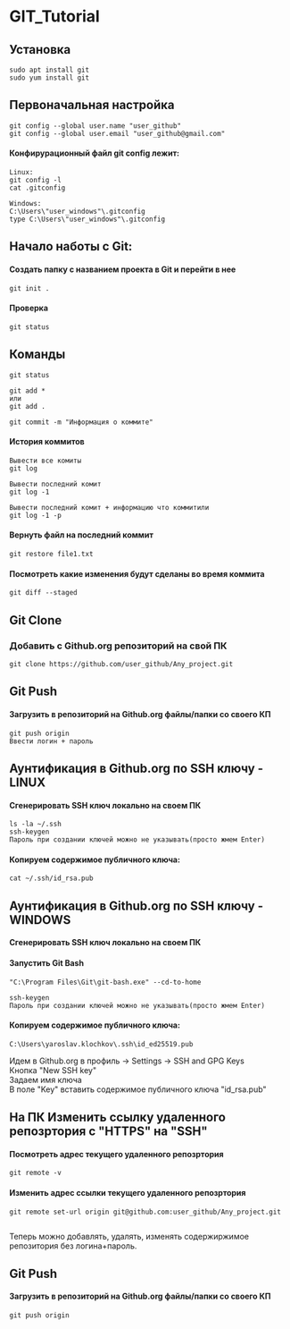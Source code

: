 # GIT_Tutorial

## Установка

```
sudo apt install git
sudo yum install git
```
## Первоначальная настройка

```
git config --global user.name "user_github"
git config --global user.email "user_github@gmail.com"
```
####  Конфирурационный файл git config лежит:

```
Linux:
git config -l
cat .gitconfig

Windows:
C:\Users\"user_windows"\.gitconfig
type C:\Users\"user_windows"\.gitconfig
```

## Начало наботы с Git:

#### Создать папку с названием проекта в Git и перейти в нее

```
git init .
```

#### Проверка

```
git status
```

## Команды

```
git status

git add *
или
git add .

git commit -m "Информация о коммите"
```

#### История коммитов

```
Вывести все комиты
git log

Вывести последний комит
git log -1

Вывести последний комит + информацию что коммитили
git log -1 -p
```

#### Вернуть файл на последний коммит

```
git restore file1.txt
```

#### Посмотреть какие изменения будут сделаны во время коммита

```
git diff --staged
```

## Git Clone
### Добавить с Github.org репозиторий на свой ПК

```
git clone https://github.com/user_github/Any_project.git
```


## Git Push
#### Загрузить в репозиторий на Github.org файлы/папки со своего КП

```
git push origin
Ввести логин + пароль
```

## Аунтификация в Github.org по SSH ключу - LINUX
#### Сгенерировать SSH ключ локально на своем ПК

```
ls -la ~/.ssh
ssh-keygen
Пароль при создании ключей можно не указывать(просто жмем Enter)
```

#### Копируем содержимое публичного ключа:
```
cat ~/.ssh/id_rsa.pub
```

## Аунтификация в Github.org по SSH ключу - WINDOWS
#### Сгенерировать SSH ключ локально на своем ПК

#### Запустить Git Bash

```
"C:\Program Files\Git\git-bash.exe" --cd-to-home
```

```
ssh-keygen
Пароль при создании ключей можно не указывать(просто жмем Enter)
```

#### Копируем содержимое публичного ключа:
```
C:\Users\yaroslav.klochkov\.ssh\id_ed25519.pub
```

Идем в Github.org в профиль -> Settings -> SSH and GPG Keys  
Кнопка "New SSH key"  
Задаем имя ключа  
В поле "Key" вставить содержимое публичного ключа "id_rsa.pub"  

## На ПК Изменить ссылку удаленного репозртория с "HTTPS" на "SSH"

#### Посмотреть адрес текущего удаленного репозртория

```
git remote -v
```

#### Изменить адрес ссылки текущего удаленного репозртория

```
git remote set-url origin git@github.com:user_github/Any_project.git
                          
```

Теперь можно добавлять, удалять, изменять содержиржимое репозитория без логина+пароль.  

## Git Push
#### Загрузить в репозиторий на Github.org файлы/папки со своего КП

```
git push origin
```

